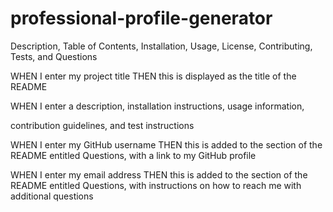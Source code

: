# professional-profile-generator

Description, 
Table of Contents, 
Installation, 
Usage,
 License,
  Contributing, 
  Tests, and 
  Questions


WHEN I enter my project title
THEN this is displayed as the title of the README


WHEN I enter a description, installation instructions, usage information, 


contribution guidelines, and test instructions


WHEN I enter my GitHub username
THEN this is added to the section of the README entitled Questions, with a link to my GitHub profile


WHEN I enter my email address
THEN this is added to the section of the README entitled Questions, with instructions on how to reach me with additional questions


```